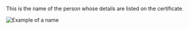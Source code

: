 This is the name of the person whose details are listed on the certificate.

![Example of a name](/images/cd_name.png)